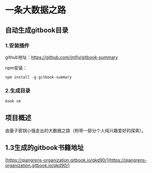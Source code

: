 # 一条大数据之路

## 自动生成gitbook目录

### 1.安装插件

github地址：https://github.com/imfly/gitbook-summary

npm安装：

```shell
npm install -g gitbook-summary
```

### 2.生成目录

```shell
book sm
```

## 项目概述

由量子密钥小强走出的大数据之路（附带一部分个人纯兴趣爱好的探索）。

## 1.3生成的gitbook书籍地址

[https://qiangrens-organization.gitbook.io/qkd90/](https://qiangrens-organization.gitbook.io/qkd90/)

